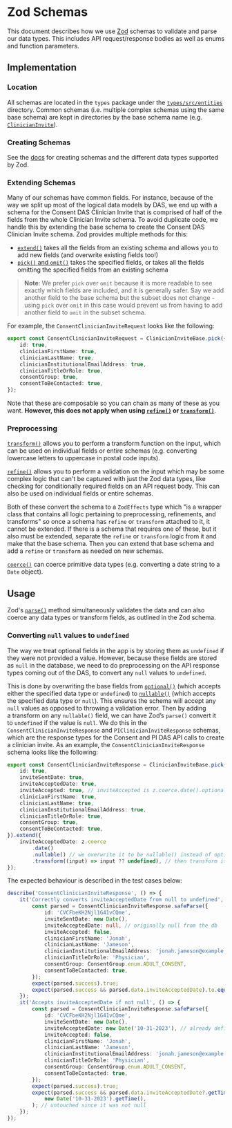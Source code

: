 # Zod Schemas

This document describes how we use [Zod](https://zod.dev/) schemas to validate and parse our data types. This includes API request/response bodies as well as enums and function parameters.

## Implementation

### Location
All schemas are located in the `types` package under the [`types/src/entities`](../packages/types/src/entities/) directory. Common schemas (i.e. multiple complex schemas using the same base schema) are kept in directories by the base schema name (e.g. [`ClinicianInvite`](../packages/types/src/entities/ClinicianInvite/)).

### Creating Schemas
See the [docs](https://zod.dev/?id=basic-usage) for creating schemas and the different data types supported by Zod.

### Extending Schemas
Many of our schemas have common fields. For instance, because of the way we split up most of the logical data models by DAS, we end up with a schema for the Consent DAS Clinician Invite that is comprised of half of the fields from the whole Clinician Invite schema. To avoid duplicate code, we handle this by extending the base schema to create the Consent DAS Clinician Invite schema. Zod provides multiple methods for this:
- [`extend()`](https://zod.dev/?id=extend) takes all the fields from an existing schema and allows you to add new fields (and overwrite existing fields too!)
- [`pick()` and `omit()`](https://zod.dev/?id=pickomit) takes the specified fields, or takes all the fields omitting the specified fields from an existing schema
>**Note**: We prefer `pick` over `omit` because it is more readable to see exactly which fields are included, and it is generally safer. Say we add another field to the base schema but the subset does not change - using `pick` over `omit` in this case would prevent us from having to add another field to `omit` in the subset schema.

For example, the `ConsentClinicianInviteRequest` looks like the following:

```ts
export const ConsentClinicianInviteRequest = ClinicianInviteBase.pick({
	id: true,
	clinicianFirstName: true,
	clinicianLastName: true,
	clinicianInstitutionalEmailAddress: true,
	clinicianTitleOrRole: true,
	consentGroup: true,
	consentToBeContacted: true,
});
```

Note that these are composable so you can chain as many of these as you want. **However, this does not apply when using [`refine()`](https://zod.dev/?id=refine) or [`transform()`](https://zod.dev/?id=transform)**.

### Preprocessing
[`transform()`](https://zod.dev/?id=transform) allows you to perform a transform function on the input, which can be used on individual fields or entire schemas (e.g. converting lowercase letters to uppercase in postal code inputs).

[`refine()`](https://zod.dev/?id=refine) allows you to perform a validation on the input which may be some complex logic that can't be captured with just the Zod data types, like checking for conditionally required fields on an API request body. This can also be used on individual fields or entire schemas.

Both of these convert the schema to a `ZodEffects` type which "is a wrapper class that contains all logic pertaining to preprocessing, refinements, and transforms" so once a schema has `refine` or `transform` attached to it, it cannot be extended. If there is a schema that requires one of these, but it also must be extended, separate the `refine` or `transform` logic from it and make that the base schema. Then you can extend that base schema and add a `refine` or `transform` as needed on new schemas.

[`coerce()`](https://zod.dev/?id=coercion-for-primitives) can coerce primitive data types (e.g. converting a date string to a `Date` object).


## Usage

Zod's [`parse()`](https://zod.dev/?id=parse) method simultaneously validates the data and can also coerce any data types or transform fields, as outlined in the Zod schema.

### Converting `null` values to `undefined`
The way we treat optional fields in the app is by storing them as `undefined` if they were not provided a value. However, because these fields are stored as `null` in the database, we need to do preprocessing on the API response types coming out of the DAS, to convert any `null` values to `undefined`.

This is done by overwriting the base fields from [`optional()`](https://zod.dev/?id=optional) (which accepts either the specified data type or `undefined`) to [`nullable()`](https://zod.dev/?id=nullable) (which accepts the specified data type or `null`). This ensures the schema will accept any `null` values as opposed to throwing a validation error. Then by adding a transform on any `nullable()` field, we can have Zod’s `parse()` convert it to `undefined` if the value is `null`. We do this in the `ConsentClinicianInviteResponse` and `PIClinicianInviteResponse` schemas, which are the response types for the Consent and PI DAS API calls to create a clinician invite. As an example, the `ConsentClinicianInviteResponse` schema looks like the following:

```ts
export const ConsentClinicianInviteResponse = ClinicianInviteBase.pick({
	id: true,
	inviteSentDate: true,
	inviteAcceptedDate: true,
	inviteAccepted: true, // inviteAccepted is z.coerce.date().optional() in the ClinicianInviteBase schema
	clinicianFirstName: true,
	clinicianLastName: true,
	clinicianInstitutionalEmailAddress: true,
	clinicianTitleOrRole: true,
	consentGroup: true,
	consentToBeContacted: true,
}).extend({
	inviteAcceptedDate: z.coerce
		.date()
		.nullable() // we overwrite it to be nullable() instead of optional()
		.transform((input) => input ?? undefined), // then transform it to undefined if previously null
});
```

The expected behaviour is described in the test cases below:

```ts
describe('ConsentClinicianInviteResponse', () => {
	it('Correctly converts inviteAcceptedDate from null to undefined', () => {
		const parsed = ConsentClinicianInviteResponse.safeParse({
			id: 'CVCFbeKH2Njl1G41vCQme',
			inviteSentDate: new Date(),
			inviteAcceptedDate: null, // originally null from the db
			inviteAccepted: false,
			clinicianFirstName: 'Jonah',
			clinicianLastName: 'Jameson',
			clinicianInstitutionalEmailAddress: 'jonah.jameson@example.com',
			clinicianTitleOrRole: 'Physician',
			consentGroup: ConsentGroup.enum.ADULT_CONSENT,
			consentToBeContacted: true,
		});
		expect(parsed.success).true;
		expect(parsed.success && parsed.data.inviteAcceptedDate).to.equal(undefined); // is converted to undefined
	});
	it('Accepts inviteAcceptedDate if not null', () => {
		const parsed = ConsentClinicianInviteResponse.safeParse({
			id: 'CVCFbeKH2Njl1G41vCQme',
			inviteSentDate: new Date(),
			inviteAcceptedDate: new Date('10-31-2023'), // already defined
			inviteAccepted: false,
			clinicianFirstName: 'Jonah',
			clinicianLastName: 'Jameson',
			clinicianInstitutionalEmailAddress: 'jonah.jameson@example.com',
			clinicianTitleOrRole: 'Physician',
			consentGroup: ConsentGroup.enum.ADULT_CONSENT,
			consentToBeContacted: true,
		});
		expect(parsed.success).true;
		expect(parsed.success && parsed.data.inviteAcceptedDate?.getTime()).to.equal(
			new Date('10-31-2023').getTime(),
		); // untouched since it was not null
	});
});
```
